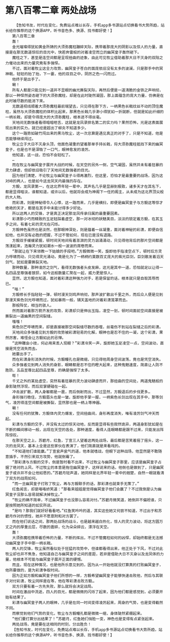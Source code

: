 # 第八百零二章 两处战场
        【告知书友，时代在变化，免费站点难以长存，手机app多书源站点切换看书大势所趋，站长给你推荐的这个换源APP，听书音色多、换源、找书都好使！】
       第八百零二章
       轰！
       金光璀璨得犹如黄金所铸的大须弥魔柱蹦碎天际，携带着那庞大的阴影以及惊人的力量，直接是在那无数道惊叹的目光中，快若奔雷般的对着凌空而立的幽冥皇子轰然砸下。
       魔柱之下，甚至是连空间都是呈现扭曲的迹象，由此可见牧尘借助着那大日不灭身的双阳之力催动出来的力量究竟有多强悍。
       不过，面对着牧尘这全力攻势，幽冥皇子苍白的面庞依旧没有太多的波澜，只是那手中的冥神戟，轻轻的抬了抬，下一霎，他的双目之中，阴厉之色一闪而过。
       他终于是出手了。
       唰！
       所有人都是只能见到一道并不显眼的幽光撕裂天际，再然后便是一道清脆的金铁之声响彻，那以一种悍然姿态砸下的大须弥魔柱，却是在此时陡然凝固，那上面蕴含的庞大力量，仿佛是在此时被尽数的抵消下来。
       无数道视线顺着大须弥魔柱最前端望去，只见得在那下方，一柄黑色长戟纹丝不动的顶住魔柱，虽然与大须弥魔柱的体积比起来，那黑色长戟几乎渺小得犹如一折就断，但就是如此纤细的一柄长戟，却是令得庞大的大须弥魔柱，根本进不得丝毫。
       天地间无数强者看得暗暗咂舌，这就是龙凤录排名第二的实力吗？果然恐怖，光是这表面展现出来的实力，就已经是超出了柳炎不知道多少。
       这个一路势如破竹闯出来的黑马牧尘，这一次总算是遇见真正的对手了，只是不知道，他是否能够继续闯过。
       牧尘立于大日不灭身头顶，他面色凝重的望着那单手持长戟，将大须弥魔柱抵挡下来的幽冥皇子，也是也不是深吸了一口气，眼神愈发的凌厉。
       他知道，这一战，恐怕不会轻松了。
       …
       而在牧尘与幽冥皇子展开大战的时候，在天空的另外一侧，空气凝固，虽然并未有着狂暴的灵力肆虐，但却依旧吸引了天地间无数强者的目光。
       因为他们清楚，不论牧尘与幽冥皇子斗得再激烈，但这里，恐怕才是最重要的战场，因为这对峙的两人，也是如今这龙凤天内最强的存在。
       方毅，龙凤录第一，在这北界年轻一辈中，其声名几乎是显赫到极致，诸多天才在其名下，都是显得暗淡，谁都知道，或许以后，他就将会成为神阁下一任的阁主，从未成为这北界顶尖般的大人物。
       而彩潇，则是神秘得令人心悸，这一路而来，几乎是横扫，即便是幽冥皇子与方毅这等惊才绝艳的天才，都是在其手中未能讨得多少好处。
       所以这两人的交锋，才是真正决定那龙凤传承归属的最重要因素。
       彩潇那小巧而精致的玉足轻踩着虚空，那一对冰彻的妖魅美目，淡淡的锁定着方毅，在其玉手之间，有着七彩的灵光在闪烁。
       方毅神色虽然也是淡然，但那眼神深处，则是蕴着一丝凝重，面对着神秘的彩潇，即便自信如他，也并没有必胜的把握，不过不管如何，现在已是没有退路。
       方毅双手缓缓紧握，顿时间天地间有着澎湃的灵力汹涌涌动，只见得他背后的那片空间都是荡漾起来，浩瀚灵力犹如潮水一般一波波的席卷而来。
       “那就让在下来领教一下姑娘的手段吧。”方毅微微一笑，旋即他手指凌空点下，顿时后方灵力呼啸而动，只见得灵光涌动，竟是化为了一柄柄约莫数百丈庞大的紫光巨剑，巨剑散发着滔天剑气，犹如是要撕裂天地。
       那种数量，那种凌厉之剑气，看得无数强者头皮发麻，这光是其中一道，恐怕就足以让得一名四品至尊强者狼狈，如今这般数量汇聚在一起，威力更是惊人。
       显然，这方毅也知道，面对着彩潇这种强力对手，若是保留的话，根本就只是自取其辱而已。
       “嗡！”
       方毅修长手指轻轻一弹，顿时漫天剑鸣声响彻，那声波扩散出千里之外，而后众人便是见到那漫天紫色剑光呼啸而过，犹如暴雨一般，铺天盖地的对着彩潇笼罩而去。
       那般阵仗，相当的骇人。
       然而面对着那万箭齐发的攻势，彩潇却只是伸出玉指，凌空一划，顿时间面前空间直接是被撕裂出一道幽黑的空间裂缝。
       嗤嗤！
       紫色剑芒呼啸而来，却是直接被那空间裂缝尽数的吞噬，丝毫伤不到站在裂缝之后的彩潇。
       天地间众多强者见到方毅的攻势被彩潇轻易的化解，眼神也是忍不住的一凝，这个彩潇，果然厉害，难怪会让方毅如此的忌惮。
       “这种雕虫小技，何必用来丢人现眼？”彩潇冷笑一声，旋即她玉足凌空一点，空间波动，直接是凭空消失而去。
       她要出手了。
       而在彩潇身形消失的时候，方毅瞳孔也是微缩，只见得他周身空间波荡，竟也是凭空消失。
       众多强者见到两人消失的身影，眼睛都是忍不住的瞪大起来，这种鬼魅速度，简直让人防不胜防，五品至尊比起四品至尊，的确是强悍了太多。
       嘭！
       千丈之外的某处虚空，突然有着狂暴的灵力波动肆虐而开，那扭曲的空间处，两道鬼魅般的身影陡然浮现，而后双掌硬碰在一起。
       冲击波扩散，两人身躯都是一震，而后倒射而出，不过显然，方毅退后的步伐更多…
       身形强行稳住，方毅眉头也是一皱，旋即他手掌一握，一柄紫色长剑出现在其手中，那等剑气，凌厉得连空间都是被撕裂，显然那也是一柄上等神器。
       唰！
       没有任何的犹豫，方毅体内灵力爆发，空间扭曲间，身形再度消失，唯有凌厉剑气冲天而起。
       彩潇与方毅的交手，并没有太过的惊天动地，反而是显得有些寂然诡异，两道身影犹如是在不断的瞬间移动一般，出现在天空的各处，那种速度，看得人连眼睛都是跟不过来，只能发出阵阵惊叹。
       在那天空之上，苏碧月，红鱼，丁宣三人望着这两处战场，最后都是苦笑着摇了摇头，这一次的龙凤天，基本上全是这些家伙在表演了，他们简直就是来看戏的。
       “不知道他们谁能赢。”丁宣瓮声瓮气的道，他本就嗜战，但眼下这种战场，他显然是不敢随意插手，不然引来双方攻势，他就倒霉了。
       “那彩潇与方毅的交手，倒是暂时看不出来，不过牧尘与幽冥皇子那里，应该是幽冥皇子占据了绝对的上风，不过牧尘的本意是拖住幽冥皇子，这样说来的话，他倒也是做到了，只是幽冥皇子或许并不会让他如愿的。”苏碧月轻声道，她同样是北界年轻一辈中的翘楚，自然一眼就看清了双方的战局如何。
       “而一旦幽冥皇子打败了牧尘，再与方毅联手的话，那彩潇也就束手无策了。”
       红鱼闻言，却是咯咯娇笑道：“那看来姐姐是觉得幽冥皇子他们会赢了？不过我倒是认为幽冥皇子没那么容易就解决掉牧尘。”
       “牧尘的确不简单，不过幽冥皇子也没那么容易对付。”苏碧月微笑道，她倒并不偏袒谁，只是按照她所知道的如实所说。
       “是吗？那我们就好好看看吧。”红鱼笑吟吟的道，其实这些她又何尝不知道，不过出于和苏碧月作对的惯性，她并不愿意附和对方罢了。
       而在他们说话之间，那两处战场的战斗，也是越来越白热化，惊人的灵力波动，将这方圆万丈之内的厚重云层，尽数的震碎，化为朵朵碎云，漂浮在天空。
       轰！
       大须弥魔柱携带着恐怖的力量，不断的挥出，不过不管魔柱如何的凶悍，却始终都是无法撼动幽冥皇子手中那一柄长戟。
       两人的交锋，牧尘虽然看似处于狂猛的攻势中，但谁都看得出来，他正处于下风，不过对此牧尘却也并不焦急，他知道自己与幽冥皇子之间的差距，若非是借助大日不灭身以及龙凤体的力量，他根本不可能与幽冥皇子展开正面的硬憾。
       而且，现在这种情况，也是他所乐意见到的，因为从一开始他就没打算真的打败幽冥皇子，他所要做的，是为彩潇争取时间。
       因为正如方毅和幽冥皇子他们所想的一样，方毅希望幽冥皇子能够快速击败他，然后与其联手对付彩潇，牧尘同样是在等，他在等彩潇击败方毅…
       双方只要有着一方先失败，那么就将会决定战局。
       时间在激战中流逝，四人的目光，都是微微的闪烁了起来，因为他们都是感觉到，必须要开始有结果了。
       彩潇与幽冥皇子两人的眼神，几乎是在同一时间变得凌厉起来，周身的气势，也是变得截然不同。
       而察觉到他们气势的变化，牧尘与方毅瞳孔都是微微一缩，身体陡然紧绷起来。
       “他们要打算分出结果了！”苏碧月，红鱼她们俏脸一变，神色也是变得有点紧张起来。
       两处战场，竟是要在这相同的时刻，分出胜负！
       【告知书友，时代在变化，免费站点难以长存，手机app多书源站点切换看书大势所趋，站长给你推荐的这个换源APP，听书音色多、换源、找书都好使！】